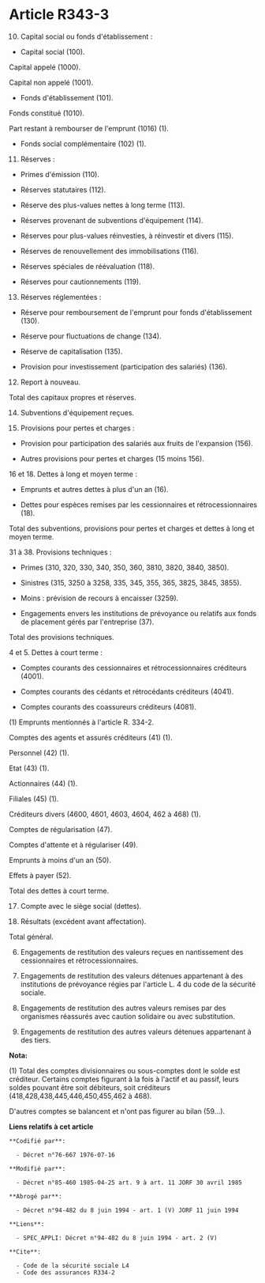 # Article R343-3

10. Capital social ou fonds d'établissement :

- Capital social (100).

Capital appelé (1000).

Capital non appelé (1001).

- Fonds d'établissement (101).

Fonds constitué (1010).

Part restant à rembourser de l'emprunt (1016) (1).

- Fonds social complémentaire (102) (1).

11. Réserves :

- Primes d'émission (110).

- Réserves statutaires (112).

- Réserve des plus-values nettes à long terme (113).

- Réserves provenant de subventions d'équipement (114).

- Réserves pour plus-values réinvesties, à réinvestir et divers (115).

- Réserves de renouvellement des immobilisations (116).

- Réserves spéciales de réévaluation (118).

- Réserves pour cautionnements (119).

13. Réserves réglementées :

- Réserve pour remboursement de l'emprunt pour fonds d'établissement (130).

- Réserve pour fluctuations de change (134).

- Réserve de capitalisation (135).

- Provision pour investissement (participation des salariés) (136).

12. Report à nouveau.

Total des capitaux propres et réserves.

14. Subventions d'équipement reçues.

15. Provisions pour pertes et charges :

- Provision pour participation des salariés aux fruits de l'expansion (156).

- Autres provisions pour pertes et charges (15 moins 156).

16 et 18. Dettes à long et moyen terme :

- Emprunts et autres dettes à plus d'un an (16).

- Dettes pour espèces remises par les cessionnaires et rétrocessionnaires (18).

Total des subventions, provisions pour pertes et charges et dettes à long et moyen terme.

31 à 38. Provisions techniques :

- Primes (310, 320, 330, 340, 350, 360, 3810, 3820, 3840, 3850).

- Sinistres (315, 3250 à 3258, 335, 345, 355, 365, 3825, 3845, 3855).

- Moins : prévision de recours à encaisser (3259).

- Engagements envers les institutions de prévoyance ou relatifs aux fonds de placement gérés par l'entreprise (37).

Total des provisions techniques.

4 et 5. Dettes à court terme :

- Comptes courants des cessionnaires et rétrocessionnaires créditeurs (4001).

- Comptes courants des cédants et rétrocédants créditeurs (4041).

- Comptes courants des coassureurs créditeurs (4081).

(1) Emprunts mentionnés à l'article R. 334-2.

Comptes des agents et assurés créditeurs (41) (1).

Personnel (42) (1).

Etat (43) (1).

Actionnaires (44) (1).

Filiales (45) (1).

Créditeurs divers (4600, 4601, 4603, 4604, 462 à 468) (1).

Comptes de régularisation (47).

Comptes d'attente et à régulariser (49).

Emprunts à moins d'un an (50).

Effets à payer (52).

Total des dettes à court terme.

17. Compte avec le siège social (dettes).

57. Résultats (excédent avant affectation).

Total général.

06. Engagements de restitution des valeurs reçues en nantissement des cessionnaires et rétrocessionnaires.

07. Engagements de restitution des valeurs détenues appartenant à des institutions de prévoyance régies par l'article L. 4 du
code de la sécurité sociale.

08. Engagements de restitution des autres valeurs remises par des organismes réassurés avec caution solidaire ou avec
substitution.

09. Engagements de restitution des autres valeurs détenues appartenant à des tiers.

**Nota:**

(1) Total des comptes divisionnaires ou sous-comptes dont le solde est créditeur. Certains comptes figurant à la fois à
l'actif et au passif, leurs soldes pouvant être soit débiteurs, soit créditeurs (418,428,438,445,446,450,455,462 à 468). 

D'autres comptes se balancent et n'ont pas figurer au bilan (59...).

**Liens relatifs à cet article**

	**Codifié par**:

	  - Décret n°76-667 1976-07-16

	**Modifié par**:

	  - Décret n°85-460 1985-04-25 art. 9 à art. 11 JORF 30 avril 1985

	**Abrogé par**:

	  - Décret n°94-482 du 8 juin 1994 - art. 1 (V) JORF 11 juin 1994

	**Liens**:

	  - SPEC_APPLI: Décret n°94-482 du 8 juin 1994 - art. 2 (V)

	**Cite**:

	  - Code de la sécurité sociale L4
	  - Code des assurances R334-2
